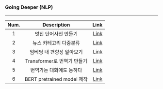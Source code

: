 ### Going Deeper (NLP)
-----

| Num. | Description                                      | Link        |
| :---------: | :-------------------:                         |  -------------------: |
| 1            | 멋진 단어사전 만들기 | [Link](https://github.com/SSEONAH/Going-Deeper/blob/d090831cf35027e6002c49e1cec8e24ba1213c0e/Project/NLP_Project_2.ipynb)       |
| 2             | 뉴스 카테고리 다중분류|[Link](https://github.com/SSEONAH/Going-Deeper/blob/d090831cf35027e6002c49e1cec8e24ba1213c0e/Project/NLP_Project_4.ipynb)       |
| 3             |  임베딩 내 편향성 알아보기|[Link](https://github.com/SSEONAH/Going-Deeper/blob/d090831cf35027e6002c49e1cec8e24ba1213c0e/Project/NLP_Project_6.ipynb)       |
| 4             |  Transformer로 번역기 만들기|[Link](https://github.com/SSEONAH/Going-Deeper/blob/d090831cf35027e6002c49e1cec8e24ba1213c0e/Project/NLP_Project_10.ipynb)       |
| 5             |번역가는 대화에도 능하다|[Link](https://github.com/SSEONAH/Going-Deeper/blob/d090831cf35027e6002c49e1cec8e24ba1213c0e/Project/NLP_Project_12.ipynb)       |
| 6             | BERT pretrained model 제작|[Link](https://github.com/SSEONAH/Going-Deeper/blob/d090831cf35027e6002c49e1cec8e24ba1213c0e/Project/NLP_Project_14.ipynb)       |

 
